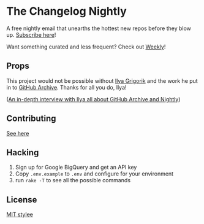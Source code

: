# The Changelog Nightly

A free nightly email that unearths the hottest new repos before they blow up. [Subscribe here][nightly]!

Want something curated and less frequent? Check out [Weekly][weekly]!

## Props

This project would not be possible without [Ilya Grigorik][igvita] and the work he put in to [GitHub Archive][gh-archive]. Thanks for all you do, Ilya!

([An in-depth interview with Ilya all about GitHub Archive and Nightly][144])

## Contributing

[See here][contributing]

## Hacking

1. Sign up for Google BigQuery and get an API key
2. Copy `.env.example` to `.env` and configure for your environment
3. run `rake -T` to see all the possible commands

## License

[MIT stylee][license]

[nightly]: http://thechangelog.com/nightly
[weekly]: http://thechangelog.com/weekly
[igvita]: http://igvita.com
[gh-archive]: https://www.githubarchive.org
[144]: http://thechangelog.com/144
[contributing]: https://github.com/thechangelog/nightly/blob/master/CONTRIBUTING.md
[license]: https://github.com/thechangelog/nightly/blob/master/LICENSE
